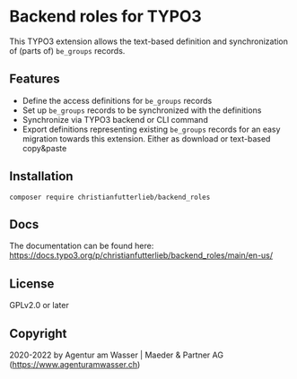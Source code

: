 # Backend roles for TYPO3

This TYPO3 extension allows the text-based definition and synchronization of (parts of) `be_groups` records.

## Features

* Define the access definitions for `be_groups` records
* Set up `be_groups` records to be synchronized with the definitions
* Synchronize via TYPO3 backend or CLI command
* Export definitions representing existing `be_groups` records for an easy
  migration towards this extension. Either as download or text-based copy&paste

## Installation

```
composer require christianfutterlieb/backend_roles
```

## Docs

The documentation can be found here:
https://docs.typo3.org/p/christianfutterlieb/backend_roles/main/en-us/

## License

GPLv2.0 or later

## Copyright

2020-2022 by Agentur am Wasser | Maeder & Partner AG (https://www.agenturamwasser.ch)
